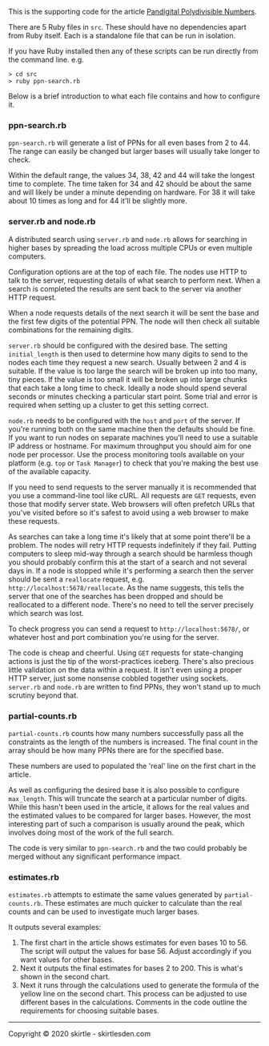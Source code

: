 This is the supporting code for the article
[Pandigital Polydivisible Numbers](https://skirtlesden.com/articles/pandigital-polydivisible-numbers).

There are 5 Ruby files in `src`. These should have no dependencies apart from Ruby itself. Each is a standalone file 
that can be run in isolation.

If you have Ruby installed then any of these scripts can be run directly from the command line. e.g.

```text
> cd src
> ruby ppn-search.rb
```

Below is a brief introduction to what each file contains and how to configure it.

### ppn-search.rb

`ppn-search.rb` will generate a list of PPNs for all even bases from 2 to 44. The range can easily be changed but
larger bases will usually take longer to check.

Within the default range, the values 34, 38, 42 and 44 will take the longest time to complete. The time taken for 34
and 42 should be about the same and will likely be under a minute depending on hardware. For 38 it will take about 10
times as long and for 44 it'll be slightly more.

### server.rb and node.rb

A distributed search using `server.rb` and `node.rb` allows for searching in higher bases by spreading the load across
multiple CPUs or even multiple computers.

Configuration options are at the top of each file. The nodes use HTTP to talk to the server, requesting details of what
search to perform next. When a search is completed the results are sent back to the server via another HTTP request.

When a node requests details of the next search it will be sent the base and the first few digits of the potential PPN.
The node will then check all suitable combinations for the remaining digits. 

`server.rb` should be configured with the desired base. The setting `initial_length` is then used to determine how many
digits to send to the nodes each time they request a new search. Usually between 2 and 4 is suitable. If the value is
too large the search will be broken up into too many, tiny pieces. If the value is too small it will be broken up into
large chunks that each take a long time to check. Ideally a node should spend several seconds or minutes checking a
particular start point. Some trial and error is required when setting up a cluster to get this setting correct.

`node.rb` needs to be configured with the `host` and `port` of the server. If you're running both on the same machine
then the defaults should be fine. If you want to run nodes on separate machines you'll need to use a suitable IP address
or hostname. For maximum throughput you should aim for one node per processor. Use the process monitoring tools
available on your platform (e.g. `top` or `Task Manager`) to check that you're making the best use of the available
capacity.

If you need to send requests to the server manually it is recommended that you use a command-line tool like cURL. All
requests are `GET` requests, even those that modify server state. Web browsers will often prefetch URLs that you've
visited before so it's safest to avoid using a web browser to make these requests.

As searches can take a long time it's likely that at some point there'll be a problem. The nodes will retry HTTP
requests indefinitely if they fail. Putting computers to sleep mid-way through a search should be harmless though you
should probably confirm this at the start of a search and not several days in. If a node is stopped while it's
performing a search then the server should be sent a `reallocate` request, e.g. `http://localhost:5678/reallocate`. As
the name suggests, this tells the server that one of the searches has been dropped and should be reallocated to a
different node. There's no need to tell the server precisely which search was lost.

To check progress you can send a request to `http://localhost:5678/`, or whatever host and port combination you're using
for the server.

The code is cheap and cheerful. Using `GET` requests for state-changing actions is just the tip of the worst-practices
iceberg. There's also precious little validation on the data within a request. It isn't even using a proper HTTP server,
just some nonsense cobbled together using sockets. `server.rb` and `node.rb` are written to find PPNs, they won't stand
up to much scrutiny beyond that.

### partial-counts.rb

`partial-counts.rb` counts how many numbers successfully pass all the constraints as the length of the numbers is
increased. The final count in the array should be how many PPNs there are for the specified base.

These numbers are used to populated the 'real' line on the first chart in the article.

As well as configuring the desired base it is also possible to configure `max_length`. This will truncate the search at
a particular number of digits. While this hasn't been used in the article, it allows for the real values and the
estimated values to be compared for larger bases. However, the most interesting part of such a comparison is usually
around the peak, which involves doing most of the work of the full search.

The code is very similar to `ppn-search.rb` and the two could probably be merged without any significant performance
impact.

### estimates.rb

`estimates.rb` attempts to estimate the same values generated by `partial-counts.rb`. These estimates are much quicker
to calculate than the real counts and can be used to investigate much larger bases.

It outputs several examples:

1. The first chart in the article shows estimates for even bases 10 to 56. The script will output the values for
   base 56. Adjust accordingly if you want values for other bases.
2. Next it outputs the final estimates for bases 2 to 200. This is what's shown in the second chart.
3. Next it runs through the calculations used to generate the formula of the yellow line on the second chart. This
   process can be adjusted to use different bases in the calculations. Comments in the code outline the requirements for
   choosing suitable bases.

---

Copyright &copy; 2020 skirtle - skirtlesden.com
